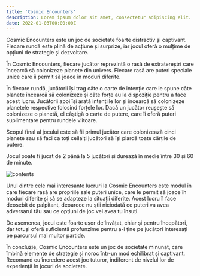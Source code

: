 ```yaml
---
title: 'Cosmic Encounters'
description: Lorem ipsum dolor sit amet, consectetur adipiscing elit.
date: 2022-01-03T00:00:00Z
---
```


Cosmic Encounters este un joc de societate foarte distractiv și captivant. Fiecare rundă este plină de acțiune și surprize, iar jocul oferă o mulțime de opțiuni de strategie și dezvoltare.

În Cosmic Encounters, fiecare jucător reprezintă o rasă de extratereștri care încearcă să colonizeze planete din univers. Fiecare rasă are puteri speciale unice care îi permit să joace în moduri diferite.

În fiecare rundă, jucătorii își trag câte o carte de intenție care le spune câte planete încearcă să colonizeze și câte forțe au la dispoziție pentru a face acest lucru. Jucătorii apoi își arată intențiile lor și încearcă să colonizeze planetele respective folosind forțele lor. Dacă un jucător reușește să colonizeze o planetă, el câștigă o carte de putere, care îi oferă puteri suplimentare pentru rundele viitoare.

Scopul final al jocului este să fii primul jucător care colonizează cinci planete sau să faci ca toți ceilalți jucători să își piardă toate cărțile de putere.

Jocul poate fi jucat de 2 până la 5 jucători și durează în medie între 30 și 60 de minute.

![contents](/assets/images/posts/cosmic-encounter.jpg)

Unul dintre cele mai interesante lucruri la Cosmic Encounters este modul în care fiecare rasă are propriile sale puteri unice, care le permit să joace în moduri diferite și să se adapteze la situații diferite. Acest lucru îl face deosebit de palpitant, deoarece nu știi niciodată ce puteri va avea adversarul tău sau ce opțiuni de joc vei avea tu însuți.

De asemenea, jocul este foarte ușor de învățat, chiar și pentru începători, dar totuși oferă suficientă profunzime pentru a-i ține pe jucători interesați pe parcursul mai multor partide.

În concluzie, Cosmic Encounters este un joc de societate minunat, care îmbină elemente de strategie și noroc într-un mod echilibrat și captivant. Recomand cu încredere acest joc tuturor, indiferent de nivelul lor de experiență în jocuri de societate.
